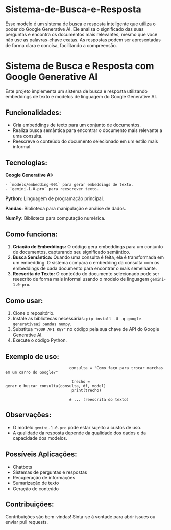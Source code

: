 # Sistema-de-Busca-e-Resposta
Esse modelo é um sistema de busca e resposta inteligente que utiliza o poder do Google Generative AI. Ele analisa o significado das suas perguntas e encontra os documentos mais relevantes, mesmo que você não use as palavras-chave exatas. As respostas podem ser apresentadas de forma clara e concisa, facilitando a compreensão.


# Sistema de Busca e Resposta com Google Generative AI

Este projeto implementa um sistema de busca e resposta utilizando embeddings de texto e modelos de linguagem do Google Generative AI.

## Funcionalidades:
- Cria embeddings de texto para um conjunto de documentos.
- Realiza busca semântica para encontrar o documento mais relevante a uma consulta.
- Reescreve o conteúdo do documento selecionado em um estilo mais informal.

## Tecnologias:
**Google Generative AI:** 

    - `models/embedding-001` para gerar embeddings de texto.
    - `gemini-1.0-pro` para reescrever texto.

**Python:** Linguagem de programação principal.

**Pandas:** Biblioteca para manipulação e análise de dados.

**NumPy:** Biblioteca para computação numérica.

## Como funciona:

1. **Criação de Embeddings:** O código gera embeddings para um conjunto de documentos, capturando seu significado semântico.
2. **Busca Semântica:** Quando uma consulta é feita, ela é transformada em um embedding. O sistema compara o embedding da consulta com os embeddings de cada documento para encontrar o mais semelhante.
3. **Reescrita de Texto:** O conteúdo do documento selecionado pode ser reescrito de forma mais informal usando o modelo de linguagem `gemini-1.0-pro`.

## Como usar:

1. Clone o repositório.
2. Instale as bibliotecas necessárias: `pip install -U -q google-generativeai pandas numpy`.
3. Substitua `"YOUR_API_KEY"` no código pela sua chave de API do Google Generative AI.
4. Execute o código Python.


## Exemplo de uso:

                                consulta = "Como faço para trocar marchas em um carro do Google?"

                                 trecho = gerar_e_buscar_consulta(consulta, df, model)
                                 print(trecho)

                                # ... (reescrita do texto)



## Observações:

- O modelo `gemini-1.0-pro` pode estar sujeito a custos de uso.
- A qualidade da resposta depende da qualidade dos dados e da capacidade dos modelos.

## Possíveis Aplicações:

- Chatbots
- Sistemas de perguntas e respostas
- Recuperação de informações
- Sumarização de texto
- Geração de conteúdo




## Contribuições:

Contribuições são bem-vindas! Sinta-se à vontade para abrir issues ou enviar pull requests.
